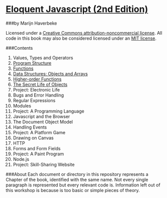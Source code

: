 # [Eloquent Javascript (2nd Edition)](http://eloquentjavascript.net/)
###by Marijn Haverbeke

Licensed under a [Creative Commons attribution-noncommercial license](http://creativecommons.org/licenses/by-nc/3.0/). All code in this book may also be considered licensed under an [MIT license](http://opensource.org/licenses/MIT).

###Contents

1. Values, Types and Operators
2. [Program Structure](https://github.com/drjorgepolanco/eloquent_js/blob/master/program_structure.html)
3. [Functions](https://github.com/drjorgepolanco/eloquent_js/blob/master/functions.html)
4. [Data Structures: Objects and Arrays](https://github.com/drjorgepolanco/eloquent_js/blob/master/data_structures.html)
5. [Higher-order Functions](https://github.com/drjorgepolanco/eloquent_js/blob/master/higher_order_functions.html)
6. [The Secret Life of Objects](https://github.com/drjorgepolanco/eloquent_js/blob/master/the_secret_life_of_objects.html)
7. Project: Electronic Life
8. Bugs and Error Handling
9. Regular Expressions
10. Modules
11. Project: A Programming Language
12. Javascript and the Browser
13. The Document Object Model
14. Handling Events
15. Project: A Platform Game
16. Drawing on Canvas
17. HTTP
18. Forms and Form Fields
19. Project: A Paint Program
20. Node.js
21. Project: Skill-Sharing Website

###About
Each document or directory in this repository represents a Chapter of the book, identified with the same name. Not every single paragraph is represented but every relevant code is. Information left out of this workshop is because is too basic or simple pieces of theory.
